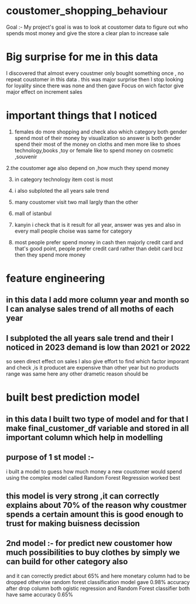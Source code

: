 # coustomer_shopping_behaviour
Goal :-
 My project's goal is was to look at coustomer data to figure out who spends most money and give the store a clear plan to increase sale 

# Big surprise for me in this data
 I discovered that almost every coustmer only bought something once , no repeat coustomer in this data . this was major surprise 
then 
I stop looking for loyality since there was none and then gave Focus on wich factor give major effect on increment sales

# important things that I noticed 
1. females do more shopping and check also which category both gender spend most of their money by visualization 
so answer is both gender spend their most of the money on cloths and men more like to shoes technology,books ,toy or female like to spend money on cosmetic ,souvenir

 2.the coustomer age also depend on ,how much they spend money 

3. in category technology item cost is most 

 4. i also subploted the all years sale trend 

5. many coustomer visit two mall largly than the other 
1. mall of istanbul
2. kanyin 
i check that is it result for all year, answer was yes and also in every mall people choise was same for category 

6. most people prefer spend money in cash 
then majorly credit card 
and that's good point, people prefer credit card rather than debit card 
bcz then they spend more money 

# feature engineering 
## in this data I add more column year and month so I can analyse sales trend of all moths of each year
##
## I  subploted the all years sale trend and their I noticed in 2023 demand is low than 2021 or 2022
so seen direct effect on sales I also give effort to find which factor imporant and check ,is it producet are expensive than other year but no products range was same here any other drametic reason should be
##
# built best prediction model 
## in this data I built two type of model and for that I make final_customer_df variable and stored in all important column which help in modelling 
## purpose of 1 st model :- 
i built a model to guess how much money a new coustomer would spend 
using the complex model called Random Forest Regression worked best
##
## this model is very strong ,it can correctly explains about 70% of the reason why coustmer spends a certain amount this is good enough to trust for making buisness decission 
##
## 2nd model :- for predict new coustomer how much possibilities to buy clothes by simply we can build for other category also 
and it can correctly predict about 65% and here monetary column had to be dropped othervise random forest classification model gave 0.98% accuracy after drop column 
both ogistic regression  and Random Forest classifier both have same accuracy 0.65%


